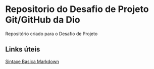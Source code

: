# Repositorio do Desafio de Projeto Git/GitHub da Dio
Repositório criado para o Desafio de Projeto


## Links úteis
[Sintaxe Basica Markdown](https://www.markdownguide.org/basic-syntax/)
